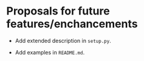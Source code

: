 # Proposals for future features/enchancements

* Add extended description in `setup.py`.

* Add examples in `README.md`.
